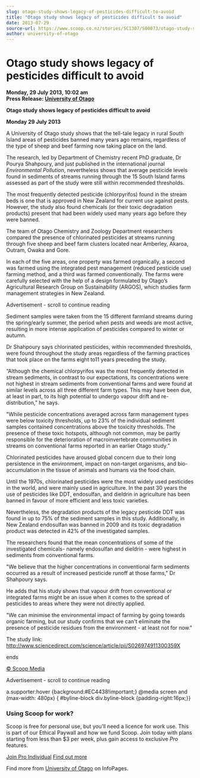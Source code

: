 ```yaml
---
slug: otago-study-shows-legacy-of-pesticides-difficult-to-avoid
title: "Otago study shows legacy of pesticides difficult to avoid"
date: 2013-07-29
source-url: https://www.scoop.co.nz/stories/SC1307/S00073/otago-study-shows-legacy-of-pesticides-difficult-to-avoid.htm
author: university-of-otago
---
```

Otago study shows legacy of pesticides difficult to avoid
=========================================================

**Monday, 29 July 2013, 10:02 am**  
**Press Release: [University of Otago](https://info.scoop.co.nz/University_of_Otago)**

  
  
**Otago study shows legacy of pesticides difficult to avoid**  

**Monday 29 July 2013**  

A University of Otago study shows that the tell-tale legacy in rural South Island areas of pesticides banned many years ago remains, regardless of the type of sheep and beef farming now taking place on the land.

The research, led by Department of Chemistry recent PhD graduate, Dr Pourya Shahpoury, and just published in the international journal _Environmental Pollution_, nevertheless shows that average pesticide levels found in sediments of streams running through the 15 South Island farms assessed as part of the study were still within recommended thresholds.

The most frequently detected pesticide (chlorpyrifos) found in the stream beds is one that is approved in New Zealand for current use against pests. However, the study also found chemicals (or their toxic degradation products) present that had been widely used many years ago before they were banned.

The team of Otago Chemistry and Zoology Department researchers compared the presence of chlorinated pesticides at streams running through five sheep and beef farm clusters located near Amberley, Akaroa, Outram, Owaka and Gore.

In each of the five areas, one property was farmed organically, a second was farmed using the integrated pest management (reduced pesticide use) farming method, and a third was farmed conventionally. The farms were carefully selected with the help of a design formulated by Otago’s Agricultural Research Group on Sustainability (ARGOS), which studies farm management strategies in New Zealand.

Advertisement - scroll to continue reading





Sediment samples were taken from the 15 different farmland streams during the spring/early summer, the period when pests and weeds are most active, resulting in more intense application of pesticides compared to winter or autumn.

Dr Shahpoury says chlorinated pesticides, within recommended thresholds, were found throughout the study areas regardless of the farming practices that took place on the farms eight to11 years preceding the study.

“Although the chemical chlorpyrifos was the most frequently detected in stream sediments, in contrast to our expectations, its concentrations were not highest in stream sediments from conventional farms and were found at similar levels across all three different farm types. This may have been due, at least in part, to its high potential to undergo vapour drift and re-distribution,” he says.

"While pesticide concentrations averaged across farm management types were below toxicity thresholds, up to 23% of the individual sediment samples contained concentrations above the toxicity thresholds. The presence of these toxic hotspots, although not common, may be partly responsible for the deterioration of macroinvertebrate communities in streams on conventional farms reported in an earlier Otago study.”

Chlorinated pesticides have aroused global concern due to their long persistence in the environment, impact on non-target organisms, and bio-accumulation in the tissue of animals and humans via the food chain.

Until the 1970s, chlorinated pesticides were the most widely used pesticides in the world, and were mainly used in agriculture. In the past 30 years the use of pesticides like DDT, endosulfan, and dieldrin in agriculture has been banned in favour of more efficient and less toxic varieties.

Nevertheless, the degradation products of the legacy pesticide DDT was found in up to 75% of the sediment samples in this study. Additionally, in New Zealand endosulfan was banned in 2009 and its toxic degradation product was detected in 42% of the investigated samples.

The researchers found that the mean concentrations of some of the investigated chemicals- namely endosulfan and dieldrin - were highest in sediments from conventional farms.

"We believe that the higher concentrations in conventional farm sediments occurred as a result of increased pesticide runoff at those farms," Dr Shahpoury says.

He adds that his study shows that vapour drift from conventional or integrated farms might be an issue when it comes to the spread of pesticides to areas where they were not directly applied.

"We can minimise the environmental impact of farming by going towards organic farming, but our study confirms that we can't eliminate the presence of pesticide residues from the environment - at least not for now."

The study link: http://www.sciencedirect.com/science/article/pii/S026974911300359X

ends

[© Scoop Media](http://www.scoop.co.nz/about/terms.html)  

Advertisement - scroll to continue reading



a.supporter:hover {background:#EC4438!important;} @media screen and (max-width: 480px) { #byline-block div.byline-block {padding-right:16px;}}

### Using Scoop for work?

Scoop is free for personal use, but you’ll need a licence for work use. This is part of our Ethical Paywall and how we fund Scoop. Join today with plans starting from less than $3 per week, plus gain access to exclusive _Pro_ features.  
  
[Join Pro Individual](https://pro.scoop.co.nz/Individual/?from=ProIn24) [Find out more](https://pro.scoop.co.nz/using-scoop-for-work/?from=ProIn24)

Find more from [University of Otago](https://info.scoop.co.nz/University_of_Otago) on InfoPages.